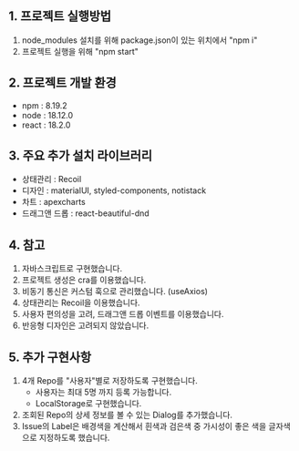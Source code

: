 ## 1. 프로젝트 실행방법

1. node_modules 설치를 위해 package.json이 있는 위치에서 "npm i"
2. 프로젝트 실행을 위해 "npm start"

## 2. 프로젝트 개발 환경

<ul>
    <li>
        npm : 8.19.2
    </li>
    <li>
        node : 18.12.0
    </li>
    <li>
        react : 18.2.0
    </li>
</ul>

## 3. 주요 추가 설치 라이브러리

<ul>
    <li>
        상태관리 : Recoil
    </li>
    <li>
        디자인 : materialUI, styled-components, notistack
    </li>
    <li>
        차트 : apexcharts
    </li>
    <li>
        드래그앤 드롭 : react-beautiful-dnd
    </li>
</ul>

## 4. 참고

1. 자바스크립트로 구현했습니다.
2. 프로젝트 생성은 cra를 이용했습니다.
3. 비동기 통신은 커스텀 훅으로 관리했습니다. (useAxios)
4. 상태관리는 Recoil을 이용했습니다.
5. 사용자 편의성을 고려, 드래그앤 드롭 이벤트를 이용했습니다.
6. 반응형 디자인은 고려되지 않았습니다.

## 5. 추가 구현사항

1. 4개 Repo를 "사용자"별로 저장하도록 구현했습니다.
    - 사용자는 최대 5명 까지 등록 가능합니다.
    - LocalStorage로 구현했습니다.
2. 조회된 Repo의 상세 정보를 볼 수 있는 Dialog를 추가했습니다.
3. Issue의 Label은 배경색을 계산해서 흰색과 검은색 중 가시성이 좋은 색을 글자색으로 지정하도록 했습니다.
